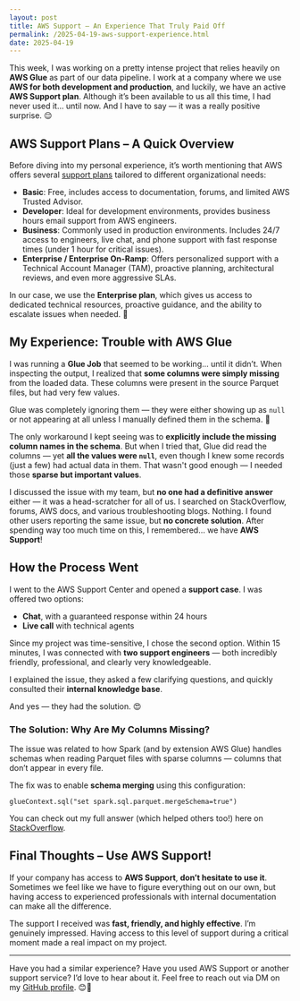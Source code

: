 ```yaml
---
layout: post  
title: AWS Support – An Experience That Truly Paid Off  
permalink: /2025-04-19-aws-support-experience.html  
date: 2025-04-19
---
```


This week, I was working on a pretty intense project that relies heavily on **AWS Glue** as part of our data pipeline. I work at a company where we use **AWS for both development and production**, and luckily, we have an active **AWS Support plan**. Although it’s been available to us all this time, I had never used it... until now. And I have to say — it was a really positive surprise. 😌


## AWS Support Plans – A Quick Overview

Before diving into my personal experience, it’s worth mentioning that AWS offers several [support plans](https://aws.amazon.com/es/premiumsupport/plans/) tailored to different organizational needs:

- **Basic**: Free, includes access to documentation, forums, and limited AWS Trusted Advisor.
- **Developer**: Ideal for development environments, provides business hours email support from AWS engineers.
- **Business**: Commonly used in production environments. Includes 24/7 access to engineers, live chat, and phone support with fast response times (under 1 hour for critical issues).
- **Enterprise / Enterprise On-Ramp**: Offers personalized support with a Technical Account Manager (TAM), proactive planning, architectural reviews, and even more aggressive SLAs.

In our case, we use the **Enterprise plan**, which gives us access to dedicated technical resources, proactive guidance, and the ability to escalate issues when needed. 🚀


## My Experience: Trouble with AWS Glue

I was running a **Glue Job** that seemed to be working… until it didn’t. When inspecting the output, I realized that **some columns were simply missing** from the loaded data. These columns were present in the source Parquet files, but had very few values.

Glue was completely ignoring them — they were either showing up as `null` or not appearing at all unless I manually defined them in the schema. 🤯

The only workaround I kept seeing was to **explicitly include the missing column names in the schema**. But when I tried that, Glue did read the columns — yet **all the values were `null`**, even though I knew some records (just a few) had actual data in them. That wasn't good enough — I needed those **sparse but important values**.

I discussed the issue with my team, but **no one had a definitive answer** either — it was a head-scratcher for all of us. I searched on StackOverflow, forums, AWS docs, and various troubleshooting blogs. Nothing. I found other users reporting the same issue, but **no concrete solution**. After spending way too much time on this, I remembered… we have **AWS Support**!


## How the Process Went

I went to the AWS Support Center and opened a **support case**. I was offered two options:

- **Chat**, with a guaranteed response within 24 hours  
- **Live call** with technical agents

Since my project was time-sensitive, I chose the second option. Within 15 minutes, I was connected with **two support engineers** — both incredibly friendly, professional, and clearly very knowledgeable.

I explained the issue, they asked a few clarifying questions, and quickly consulted their **internal knowledge base**.

And yes — they had the solution. 😍


### The Solution: Why Are My Columns Missing?

The issue was related to how Spark (and by extension AWS Glue) handles schemas when reading Parquet files with sparse columns — columns that don’t appear in every file.

The fix was to enable **schema merging** using this configuration:

```
glueContext.sql("set spark.sql.parquet.mergeSchema=true")
````

You can check out my full answer (which helped others too!) here on [StackOverflow](https://stackoverflow.com/questions/76118661/missing-columns-in-aws-glue/79516883#79516883).



## Final Thoughts – Use AWS Support!

If your company has access to **AWS Support**, **don’t hesitate to use it**. Sometimes we feel like we have to figure everything out on our own, but having access to experienced professionals with internal documentation can make all the difference.

The support I received was **fast, friendly, and highly effective**. I’m genuinely impressed. Having access to this level of support during a critical moment made a real impact on my project.

---

Have you had a similar experience? Have you used AWS Support or another support service? I’d love to hear about it. Feel free to reach out via DM on my [GitHub profile](https://github.com/Ubikitina). 😊💬
